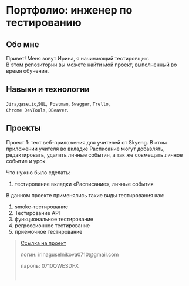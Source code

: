 # Портфолио: инженер по тестированию

## Обо мне

Привет! Меня зовут Ирина, я начинающий тестировщик. <br>
В этом репозитории вы можете найти мой проект, выполненный во время обучения.
<br>

## Навыки и технологии
``Jira``,``qase.io``,``SQL``,`` Postman``, ``Swagger``, ``Trello``, <br>
 ``Chrome DevTools``, ``DBeaver``.




## Проекты

<p> Проект 1: тест веб-приложения для учителей от Skyeng. В этом приложении учителя во вкладке Расписание могут добавлять, редактировать, удалять личные события, а так же совмещать личное событие и урок.</p>
<p>Что нужно было сделать:</p>
<ol>
  <li>тестирование вкладки «Расписание», личные события</li>
</ol>


<p>В данном проекте применялись такие виды тестирования как:</p>
<ol>
  <li>smoke-тестирование</li>
  <li>Тестирование API</li>
  <li>функциональное тестирование</li>
  <li>регрессионное тестирование</li>
  <li>приемочное тестирование</li>
</ol>

> <a href="https://qa-bag-report0710.atlassian.net/wiki/spaces/1/pages/131211/1+2">Ссылка на проект</a>
> <p> логин: irinaguselnikova0710@gmail.com </p>
> <p> пароль: 0710QWESDFX </p> <br>



